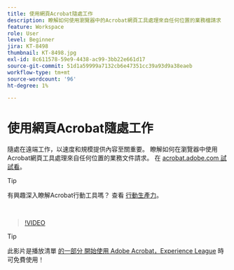 ```yaml
---
title: 使用網頁Acrobat隨處工作
description: 瞭解如何使用瀏覽器中的Acrobat網頁工具處理來自任何位置的業務檔請求
feature: Workspace
role: User
level: Beginner
jira: KT-8498
thumbnail: KT-8498.jpg
exl-id: 8c611578-59e9-4438-ac99-3bb22e661d17
source-git-commit: 51d1a59999a7132cb6e47351cc39a93d9a38eaeb
workflow-type: tm+mt
source-wordcount: '96'
ht-degree: 1%

---
```


# 使用網頁Acrobat隨處工作

隨處在遠端工作，以速度和規模提供內容至關重要。 瞭解如何在瀏覽器中使用Acrobat網頁工具處理來自任何位置的業務文件請求。 在 [acrobat.adobe.com 試試看](https://acrobat.adobe.com/tw/zh/)。

>[!TIP]
>
>有興趣深入瞭解Acrobat行動工具嗎？ 查看 [行動生產力](productivity.md)。

<br>

>[!VIDEO](https://video.tv.adobe.com/v/337436?quality=12&learn=on&hidetitle=true)

>[!TIP]
>
>此影片是播放清單 [的一部分 開始使用 Adobe Acrobat，Experience League](https://experienceleague.adobe.com/en/playlists/acrobat-get-started-business-users) 時可免費使用！
